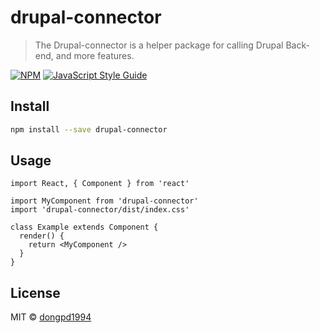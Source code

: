 # drupal-connector

> The Drupal-connector is a helper package for calling Drupal Back-end, and more features.

[![NPM](https://img.shields.io/npm/v/drupal-connector.svg)](https://www.npmjs.com/package/drupal-connector) [![JavaScript Style Guide](https://img.shields.io/badge/code_style-standard-brightgreen.svg)](https://standardjs.com)

## Install

```bash
npm install --save drupal-connector
```

## Usage

```tsx
import React, { Component } from 'react'

import MyComponent from 'drupal-connector'
import 'drupal-connector/dist/index.css'

class Example extends Component {
  render() {
    return <MyComponent />
  }
}
```

## License

MIT © [dongpd1994](https://github.com/dongpd1994)
